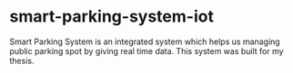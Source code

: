 # smart-parking-system-iot
Smart Parking System is an integrated system which helps us managing public parking spot by giving real time data.
This system was built for my thesis.
